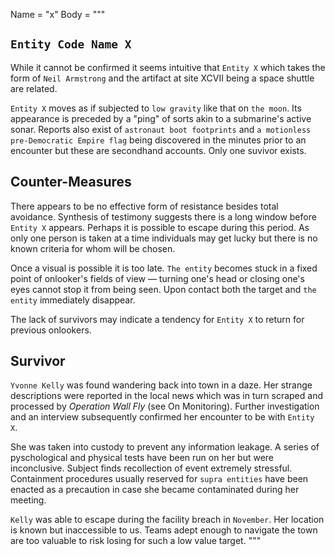 Name = "x"
Body = """
## `Entity Code Name X`

While it cannot be confirmed it seems intuitive that `Entity X` which takes the form of `Neil Armstrong` and the artifact at site XCVII being a space shuttle are related.

`Entity X` moves as if subjected to `low gravity` like that on `the moon`. Its appearance is preceded by a "ping" of sorts akin to a submarine's active sonar. Reports also exist of `astronaut boot footprints` and `a motionless pre-Democratic Empire flag` being discovered in the minutes prior to an encounter but these are secondhand accounts. Only one suvivor exists.

## Counter-Measures

There appears to be no effective form of resistance besides total avoidance. Synthesis of testimony suggests there is a long window before `Entity X` appears. Perhaps it is possible to escape during this period. As only one person is taken at a time individuals may get lucky but there is no known criteria for whom will be chosen.

Once a visual is possible it is too late. `The entity` becomes stuck in a fixed point of onlooker's fields of view — turning one's head or closing one's eyes cannot stop it from being seen. Upon contact both the target and `the entity` immediately disappear.

The lack of survivors may indicate a tendency for `Entity X` to return for previous onlookers.

## Survivor

`Yvonne Kelly` was found wandering back into town in a daze. Her strange descriptions were reported in the local news which was in turn scraped and processed by *Operation Wall Fly* (see On Monitoring). Further investigation and an interview subsequently confirmed her encounter to be with `Entity X`.

She was taken into custody to prevent any information leakage. A series of pyschological and physical tests have been run on her but were inconclusive. Subject finds recollection of event extremely stressful. Containment procedures usually reserved for `supra entities` have been enacted as a precaution in case she became contaminated during her meeting.

`Kelly` was able to escape during the facility breach in `November`. Her location is known but inaccessible to us. Teams adept enough to navigate the town are too valuable to risk losing for such a low value target.
"""